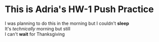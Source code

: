 <h1>This is Adria's HW-1 Push Practice</h1>
I was planning to do this in the morning but I couldn't <strong>sleep</strong>
<div></div>
It's <em>technically</em> morning but still
<div></div>
I can't <strong>wait</strong> for Thanksgiving
